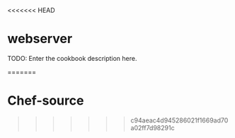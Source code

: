 <<<<<<< HEAD
# webserver

TODO: Enter the cookbook description here.

=======
# Chef-source
>>>>>>> c94aeac4d945286021f1669ad70a02ff7d98291c
